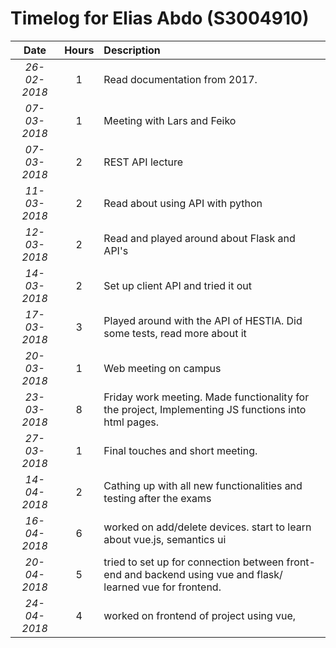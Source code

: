 # Timelog for Elias Abdo (S3004910)

| Date         |   Hours     | Description                                                                                                        |
| :---:        |       :---: | :---                                                                                                               |
| *26-02-2018* | 1 | Read documentation from 2017.                                     |
| *07-03-2018* | 1 | Meeting with Lars and Feiko
| *07-03-2018* | 2 | REST API lecture                                                                                        |
| *11-03-2018* | 2 | Read about using API with python|
| *12-03-2018* | 2 | Read and played around about Flask and API's|
| *14-03-2018* | 2 | Set up client API and tried it out |
| *17-03-2018* | 3 | Played around with the API of HESTIA. Did some tests, read more about it
| *20-03-2018* | 1 | Web meeting on campus
| *23-03-2018* | 8 | Friday work meeting. Made functionality for the project, Implementing JS functions into html pages.|
| *27-03-2018* | 1 | Final touches and short meeting.
| *14-04-2018* | 2 | Cathing up with all new functionalities and testing after the exams
| *16-04-2018* | 6 | worked on add/delete devices. start to learn about vue.js, semantics ui
| *20-04-2018* | 5 | tried to set up for connection between front-end and backend using vue and flask/ learned vue for frontend.
| *24-04-2018* | 4 | worked on frontend of project using vue, 
